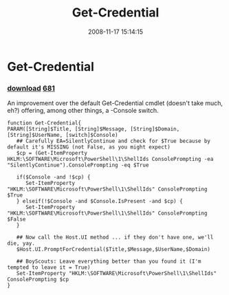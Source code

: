 ﻿---
pid:            680
parent:         0
children:       681
poster:         Joel Bennett
title:          Get-Credential
date:           2008-11-17 15:14:15
description:    An improvement over the default Get-Credential cmdlet (doesn't take much, eh?) offering, among other things, a -Console switch.
format:         posh
---

# Get-Credential

### [download](680.ps1)  [681](681.md)

An improvement over the default Get-Credential cmdlet (doesn't take much, eh?) offering, among other things, a -Console switch.

```posh
function Get-Credential{ 
PARAM([String]$Title, [String]$Message, [String]$Domain, [String]$UserName, [switch]$Console)
   ## Carefully EA=SilentlyContinue and check for $True because by default it's MISSING (not False, as you might expect)
   $cp = (Get-ItemProperty HKLM:\SOFTWARE\Microsoft\PowerShell\1\ShellIds ConsolePrompting -ea "SilentlyContinue").ConsolePrompting -eq $True

   if($Console -and !$cp) {
      Set-ItemProperty "HKLM:\SOFTWARE\Microsoft\PowerShell\1\ShellIds" ConsolePrompting $True
   } elseif(!$Console -and $Console.IsPresent -and $cp) {
      Set-ItemProperty "HKLM:\SOFTWARE\Microsoft\PowerShell\1\ShellIds" ConsolePrompting $False
   }

   ## Now call the Host.UI method ... if they don't have one, we'll die, yay.
   $Host.UI.PromptForCredential($Title,$Message,$UserName,$Domain)

   ## BoyScouts: Leave everything better than you found it (I'm tempted to leave it = True)
   Set-ItemProperty "HKLM:\SOFTWARE\Microsoft\PowerShell\1\ShellIds" ConsolePrompting $cp
}
```
